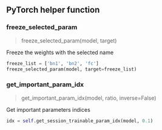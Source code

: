 ## PyTorch helper function

### freeze_selected_param

> freeze_selected_param(model, target)

Freeze the weights with the selected name

``` python
freeze_list = ['bn1', 'bn2', 'fc']
freeze_selected_param(model, target=freeze_list)
```

### get_important_param_idx

> get_important_param_idx(model, ratio, inverse=False)

Get important parameters indices

``` python
idx = self.get_session_trainable_param_idx(model, 0.1)
```
